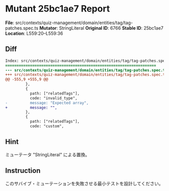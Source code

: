 # Mutant 25bc1ae7 Report

**File**: src/contexts/quiz-management/domain/entities/tag/tag-patches.spec.ts
**Mutator**: StringLiteral
**Original ID**: 6766
**Stable ID**: 25bc1ae7
**Location**: L559:20–L559:36

## Diff

```diff
Index: src/contexts/quiz-management/domain/entities/tag/tag-patches.spec.ts
===================================================================
--- src/contexts/quiz-management/domain/entities/tag/tag-patches.spec.ts	original
+++ src/contexts/quiz-management/domain/entities/tag/tag-patches.spec.ts	mutated #6766
@@ -555,9 +555,9 @@
         },
         {
           path: ["relatedTags"],
           code: "invalid_type",
-          message: "Expected array",
+          message: "",
         },
         {
           path: ["relatedTags"],
           code: "custom",
```

## Hint

ミューテータ "StringLiteral" による置換。

## Instruction

このサバイブ・ミューテーションを失敗させる最小テストを設計してください。
